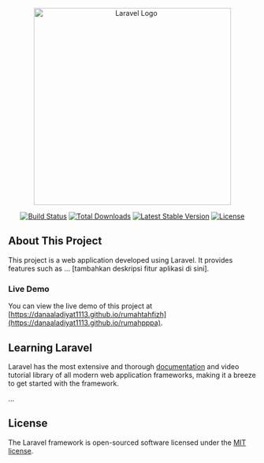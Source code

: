 <p align="center"><a href="https://laravel.com" target="_blank"><img src="https://raw.githubusercontent.com/laravel/art/master/logo-lockup/5%20SVG/2%20CMYK/1%20Full%20Color/laravel-logolockup-cmyk-red.svg" width="400" alt="Laravel Logo"></a></p>

<p align="center">
<a href="https://github.com/laravel/framework/actions"><img src="https://github.com/laravel/framework/workflows/tests/badge.svg" alt="Build Status"></a>
<a href="https://packagist.org/packages/laravel/framework"><img src="https://img.shields.io/packagist/dt/laravel/framework" alt="Total Downloads"></a>
<a href="https://packagist.org/packages/laravel/framework"><img src="https://img.shields.io/packagist/v/laravel/framework" alt="Latest Stable Version"></a>
<a href="https://packagist.org/packages/laravel/framework"><img src="https://img.shields.io/packagist/l/laravel/framework" alt="License"></a>
</p>

## About This Project

This project is a web application developed using Laravel. It provides features such as ... [tambahkan deskripsi fitur aplikasi di sini].

### Live Demo

You can view the live demo of this project at [https://danaaladiyat1113.github.io/rumahtahfizh](https://danaaladiyat1113.github.io/rumahpppa).

## Learning Laravel

Laravel has the most extensive and thorough [documentation](https://laravel.com/docs) and video tutorial library of all modern web application frameworks, making it a breeze to get started with the framework.

...

## License

The Laravel framework is open-sourced software licensed under the [MIT license](https://opensource.org/licenses/MIT).
